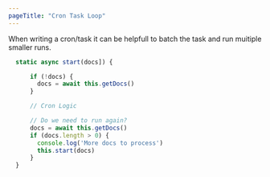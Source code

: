 ```yaml
---
pageTitle: "Cron Task Loop"
---
```


When writing a cron/task it can be helpfull to batch
the task and run muitiple smaller runs.

```javascript
  static async start(docs]) {

      if (!docs) {
        docs = await this.getDocs()
      }

      // Cron Logic

      // Do we need to run again?
      docs = await this.getDocs()
      if (docs.length > 0) {
        console.log('More docs to process')
        this.start(docs)
      }
  }

```
